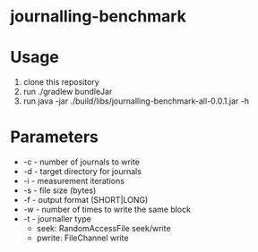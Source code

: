 # journalling-benchmark


Usage
=====

1. clone this repository
2. run ./gradlew bundleJar
3. run java -jar ./build/libs/journalling-benchmark-all-0.0.1.jar -h

Parameters
==========

* -c - number of journals to write
* -d - target directory for journals
* -i - measurement iterations
* -s - file size (bytes)
* -f - output format (SHORT|LONG)
* -w - number of times to write the same block
* -t - journaller type
    * seek: RandomAccessFile seek/write
    * pwrite: FileChannel write

